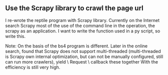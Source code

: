 ## Use the Scrapy library to crawl the page url
I re-wrote the reptile program with Scrapy library.
Currently on the Internet search Scrapy most of the use of the command line in the operation, the scrapy as an application.
I want to write the function used in a py script, so write this.

Note: On the basis of the bs4 program is different. Later in the online search, found that Scrapy does not support multi-threaded (multi-threaded is Scrapy own internal optimization, but can not be manually configured, still can run more crawlers), yield \ Request \ callback these together With the efficiency is still very high.
